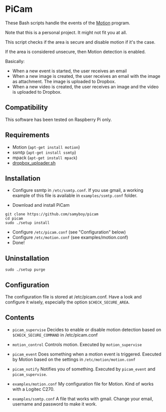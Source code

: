 PiCam
=====

These Bash scripts handle the events of the [Motion](http://www.lavrsen.dk/foswiki/bin/view/Motion/WebHome) program.

Note that this is a personal project.
It might not fit you at all.

This script checks if the area is secure and disable motion if it's the case.

If the area is considered unsecure, then Motion detection is enabled.

Basically:

* When a new event is started, the user receives an email
* When a new image is created, the user receives an email with the image as attachment. The image is uploaded to Dropbox.
* When a new video is created, the user receives an image and the video is uploaded to Dropbox.

Compatibility
-------------

This software has been tested on Raspberry Pi only.

Requirements
------------

- Motion (`apt-get install motion`)
- ssmtp (`apt-get install ssmtp`)
- mpack (`apt-get install mpack`)
- [dropbox_uploader.sh](https://github.com/andreafabrizi/Dropbox-Uploader)

Installation
------------

* Configure ssmtp in `/etc/ssmtp.conf`. If you use gmail, a working example of this file is available in `examples/ssmtp.conf` folder.

* Download and install PiCam
```
git clone https://github.com/samyboy/picam
cd picam
sudo ./setup install
```
* Configure `/etc/picam.conf` (see "Configuration" below)
* Configure `/etc/motion.conf` (see examples/motion.conf)
* Done!

Uninstallation
--------------

```
sudo ./setup purge
```

Configuration
-------------

The configuration file is stored at /etc/picam.conf.
Have a look and configure it wisely, especially the option `$CHECK_SECURE_AREA`.

Contents
--------

* `picam_supervise`
Decides to enable or disable motion detection based on `$CHECK_SECURE_COMMAND` in /etc/picam.conf

* `motion_control`
Controls motion. Executed by `motion_supervise`

* `picam_event`
Does something when a motion event is triggered. Executed by Motion based on the settings in `/etc/motion/motion.conf`

* `picam_notify`
Notifies you of something. Executed by `picam_event` and `picam_supervise`.

* `examples/motion.conf`
My configuration file for Motion. Kind of works with a Logitec C270.

* `examples/ssmtp.conf`
A file that works with gmail. Change your email, username and password to make it work.


